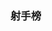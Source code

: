 ### 射手榜

<GoalRank rank="1" name="瓦伦西亚" state="ec" goals="2" />
<GoalRank rank="1" name="瓦伦西亚" state="ec" goals="3" />
<GoalRank rank="2" name="萨卡" state="gb-eng" goals="2" />
<GoalRank rank="2" name="塔雷米" state="ir" goals="2" />
<GoalRank rank="2" name="吉鲁" state="fr" goals="2" />
<GoalRank rank="2" name="托雷斯" state="es" goals="2" />
<GoalRank rank="2" name="理查利森" state="br" goals="2" />
<GoalRank rank="2" name="加克波" state="nl" goals="2" />

<GoalRank rank="8" name="贝林厄姆" state="gb-eng" goals="1" />
<GoalRank rank="8" name="斯特林" state="gb-eng" goals="1" />
<GoalRank rank="8" name="拉什福德" state="gb-eng" goals="1" />
<GoalRank rank="8" name="格拉利什" state="gb-eng" goals="1" />
<GoalRank rank="8" name="克拉森" state="nl" goals="1" />
<GoalRank rank="8" name="维阿" state="us" goals="1" />
<GoalRank rank="8" name="贝尔" state="gb-wls" goals="1" />
<GoalRank rank="8" name="梅西" state="ar" goals="1" />
<GoalRank rank="8" name="谢赫里" state="sa" goals="1" />
<GoalRank rank="8" name="多萨里" state="sa" goals="1" />
<GoalRank rank="8" name="拉比奥" state="fr" goals="1" />
<GoalRank rank="8" name="姆巴佩" state="fr" goals="1" />
<GoalRank rank="8" name="古德温" state="fr" goals="1" />
<GoalRank rank="8" name="京多安" state="de" goals="1" />
<GoalRank rank="8" name="堂安律" state="jp" goals="1" />
<GoalRank rank="8" name="浅野拓磨" state="jp" goals="1" />
<GoalRank rank="8" name="奥尔默" state="es" goals="1" />
<GoalRank rank="8" name="阿森西奥" state="es" goals="1" />
<GoalRank rank="8" name="加维拉" state="es" goals="1" />
<GoalRank rank="8" name="索莱尔" state="es" goals="1" />
<GoalRank rank="8" name="莫拉塔" state="es" goals="1" />
<GoalRank rank="8" name="巴舒亚伊" state="be" goals="1" />
<GoalRank rank="8" name="恩博洛" state="ch" goals="1" />
<GoalRank rank="8" name="罗纳尔多" state="pt" goals="1" />
<GoalRank rank="8" name="菲利克斯" state="pt" goals="1" />
<GoalRank rank="8" name="莱昂" state="pt" goals="1" />
<GoalRank rank="8" name="布卡里" state="gh" goals="1" />
<GoalRank rank="8" name="阿尤" state="gh" goals="1" />
<GoalRank rank="8" name="切什米" state="ir" goals="1" />
<GoalRank rank="8" name="雷扎伊安" state="ir" goals="1" />
<GoalRank rank="8" name="蒙塔里" state="qa" goals="1" />
<GoalRank rank="8" name="迪亚" state="sn" goals="1" />
<GoalRank rank="8" name="迪德希欧" state="sn" goals="1" />
<GoalRank rank="8" name="迪昂" state="sn" goals="1" />
<GoalRank rank="8" name="加克波" state="nl" goals="1" />
<GoalRank rank="8" name="杜克" state="au" goals="1" />
